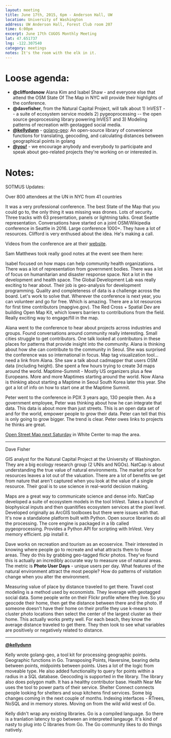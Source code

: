 ```yaml
---
layout: meeting
title: June 17th, 2015, 6pm - Anderson Hall, UW
location: University of Washington
address: UW Anderson Hall, Forest Club room 207
time: 6:00pm
excerpt: June 17th CUGOS Monthly Meeting
lat: 47.651737
lng: -122.307540
category: meetings
notes: It's the room with the elk in it.
---
```


Loose agenda:
=============
- **@cliffordsnow** Alana Kim and Isabel Shaw - and everyone else that attend the OSM State Of The Map in NYC will provide their highlights of the conference.
- **@davefisher**, from the Natural Capital Project, will talk about 1) InVEST -- a suite of ecosystem service models 2) pygeoprocessing -- the open source geoprocessing library powering InVEST and 3) Modeling patterns of recreation with geotagged social media.
- **[@kellydunn](https://github.com/kellydunn)** - [golang-geo](https://github.com/kellydunn/golang-geo): An open-source library of convenience functions for translating, geocoding, and calculating distances between geographical points in golang
- **[@you!](http://github.com/cugos/cugos.github.com)** - we encourage anybody and everybody to participate and speak about geo-related projects they're working on or interested in.

Notes:
======

SOTMUS Updates:

Over 800 attendees at the UN in NYC from 41 countries

It was a very professional conference. The best State of the Map that you could go to, the only thing it was missing was drones. Lots of security. Three tracks with 63 presentation, panels or lightning talks. Great Seattle representation. Conversations have started on a joint OSM/Wikipedia conference in Seattle in 2016. Large conference 1000+. They have a lot of resources. Clifford is very enthused about the idea. He's making a call.

Videos from the conference are at their [website](www.stateofthemap.us).

Sam Matthews took really good notes at the event see them here:

Isabel focused on how maps can help community health organizations. There was a lot of representation from government bodies. There was a lot of focus on humanitarian and disaster response space. Not a lot in the development and health space. The Global Development Lab was really exciting to hear about. Their job is geo-analysis for development programming. Quality and completeness of data is a challenge across the board. Let's work to solve that. Wherever the conference is next year, you can volunteer and go for free. Which is amazing. There are a lot resources for first time contributors (mapgive.gov). The Red Cross + Spatial Dev are building Open Map Kit, which lowers barriers to contributions from the field. Really exciting way to engage/fill in the map.

Alana went to the conference to hear about projects across industries and groups. Found conversations around community really interesting. Small cities struggle to get contributors. One talk looked at contributors in these places for patterns that provide insight into the community. Alana is thinking about how she can contribute to the community in Seoul. She was surprised the conference was so international in focus. Map tag visualization tool... need a link from Alana. She saw a talk about cadmapper that users OSM data (including height). She spent a few hours trying to create 3d maps around the world. Maptime-Summit - Mostly US organizers plus a few Europeans. More and more Maptimes starting around the world. Now Alana is thinking about starting a Maptime in Seoul South Korea later this year. She got a lot of info on how to start one at the Maptime Summit.

Peter went to the conference in PDX 3 years ago, 130 people then. As a government employee, Peter was thinking about how he can integrate that data. This data is about more than just streets. This is an open data set of and for the world, empower people to grow their data. Peter can tell that this is only going to grow bigger. The trend is clear. Peter owes links to projects he thinks are great.

[Open Street Map next Saturday](http://www.meetup.com/OpenStreetMap-Seattle/events/223214528/) in White Center to map the area.

-------------------------------------------------

Dave Fisher

GIS analyst for the Natural Capital Project at the University of Washington. They are a big ecology research group (2 UNIs and NGOs). NatCap is about understanding the true value of natural environments. The market price for resources leaves a lot out of the valuation. There are a lot of benefits we get from nature that aren't captured when you look at the value of a single resource. Their goal is to use science in real-world decision making.

Maps are a great way to communicate science and dense info. NatCap developed a suite of ecosystem models in the tool InVest. Takes a bunch of biophysical inputs and then quanitifies ecosystem services at the pixel level. Developed originally as ArcGIS toolboxes but there were issues with that. It's now a standalone platform built with Python. Open source libraries do all the processing. The core engine is packaged in a lib called pygeoprocessing. Provides a Python API for scripting with InVest. Very memory efficient. pip install it.

Dave works on recreation and tourism as an ecoservice. Their interested in knowing where people go to recreate and what attracts them to those areas. They do this by grabbing geo-tagged flickr photos. They've found this is actually an incredibly accurate way to measure use of natural areas. The metric is **Photo User Days** - unique users per day. What features of the natural environment attract the most people? How do patterns of visitation change when you alter the environment.

Measuring value of place by distance traveled to get there. Travel cost modeling is a method used by economists. They leverage with geotagged social data. Some people write on their Flickr profile where they live. So you geocode their home, then get the distance between there and the photo. If someone doesn't have their home on their profile they use k-means to cluster photo locations then select the center of the largest cluster as their home. This actually works pretty well. For each beach, they know the average distance traveled to get there. They then look to see what variables are positively or negatively related to distance.

---------------------------------------------------

**[@kellydunn](https://github.com/kellydunn)**

Kelly wrote golang-geo, a tool kit for processing geographic points. Geographic functions in Go. Transposing Points, Haversine, bearing delta between points, midpoints between points. Uses a lot of the logic from moveable type. He also added functionality to query for points within a radius in a SQL database. Geocoding is supported in the library. The library also does polygon math. It has a healthy contributor base. Health Near Me uses the tool to power parts of their service. Shelter Connect connects people looking for shelters and soup kitchens find services.
Some big changes coming in the next couple of months. Indexing interfaces - RTrees, NoSQL and in memory stores. Moving on from the wild wild west of Go.

Kelly didn't wrap any existing libraries. Go is a compiled language. So there is a tranlation latency to go between an interpreted langauge. It's kind of nasty to plug into C libraries from Go. The Go community likes to do things natively.
